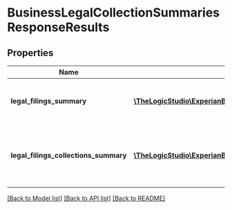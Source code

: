 # BusinessLegalCollectionSummariesResponseResults

## Properties
Name | Type | Description | Notes
------------ | ------------- | ------------- | -------------
**legal_filings_summary** | [**\TheLogicStudio\ExperianBusinessesPHP\Model\BusinessLegalFilingsResult**](BusinessLegalFilingsResult.md) | Object containing legal count and legal balance | [optional] 
**legal_filings_collections_summary** | [**\TheLogicStudio\ExperianBusinessesPHP\Model\BusinessLegalFilingsCollectionsSummariesResult**](BusinessLegalFilingsCollectionsSummariesResult.md) | Object containing summary information on legal filings and collections | [optional] 

[[Back to Model list]](../README.md#documentation-for-models) [[Back to API list]](../README.md#documentation-for-api-endpoints) [[Back to README]](../README.md)


